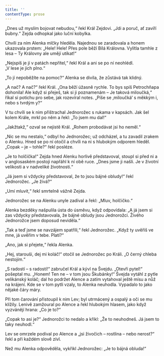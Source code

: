 ```yaml
---
title: ''
contentType: prose
---
```


„Dnes už myslím bojovat nebudou,“ řekl Král Zejdovi. „Jdi a poruč, ať zavíří bubny.“ Zejda odhopkal jako luční kobylka.

Chvíli za ním Alenka mlčky hleděla. Najednou se zaradovala a honem ukazovala prstem: „Hele! Hele! Přes pole běží Bílá Královna. Vylítla tamhle z lesa – Ty Královny ale umějí utíkat!“

„Nejspíš je jí v patách nepřítel,“ řekl Král a ani se po ní neohlédl.  
„V lese je jich plno.“

„To jí nepoběžíte na pomoc?“ Alenka se divila, že zůstává tak klidný.

„A nač? A nač?“ řekl Král. „Ona běží úžasně rychle. To bys spíš Petrochňapa dohonila! Ale když si přeješ, tak si ji poznamenám – Je taková miloučká,“ říkal si potichu pro sebe, jak rozevíral notes. „Píše se ‚miloučká‘ s měkkým i, nebo s tvrdým y?“

V tu chvíli se k nim přištrachal Jednorožec s rukama v kapsách. Jak šel kolem Krále, mrkl po něm a řekl: „To jsem mu dal!“

„Jakžtakž,“ ozval se nejistě Král. „Rohem probodávat jsi ho neměl.“

„Nic se mu nestalo,“ odbyl ho Jednorožec; už odcházel, a tu zavadil zrakem o Alenku. Hned se po ní otočil a chvíli na ni s hlubokým odporem hleděl. „Copak – je – tohle?“ řekl posléze.

„Je to holčička!“ Zejda hned Alenku horlivě představoval, stoupl si před ni a v anglosaském postoji napřáhl k ní obě ruce. „Dnes jsme ji našli. Je v životní velikosti a v nadveliké životnosti.“

„Já jsem si vždycky představoval, že to jsou bájné obludy!“ řekl Jednorožec. „Je živá?“

„Umí mluvit,“ řekl smrtelně vážně Zejda.

Jednorožec se na Alenku unyle zadíval a řekl: „Mluv, holčičko.“

Alenka bezděky našpulila ústa do úsměvu, když odpovídala: „A já jsem si zas vždycky představovala, že bájné obludy jsou Jednorožci. Živého Jednorožce jsem doposud neviděla.“

„Tak a teď jsme se navzájem spatřili,“ řekl Jednorožec. „Když ty uvěříš ve mne, já uvěřím v tebe. Platí?“

„Ano, jak si přejete,“ řekla Alenka.

„Hej, starouši, dej mi koláč!“ otočil se Jednorožec po Králi. „O černý chleba nestojím.“

„S radostí – s radostí!“ zabručel Král a kývl na Švejdu. „Otevři pytel!“ pošeptal mu. „Honem! Ten ne – v tom jsou Škubánky!“ Švejda vytáhl z pytle velikánský koláč; dal ho podržet Alence a zatím vytahoval ještě mísu a nůž na krájení. Kde se v tom pytli vzaly, to Alenka neuhodla. Vypadalo to jako nějaké čáry máry.

Při tom čarování přistoupil k nim Lev; byl utrmácený a ospalý a oči se mu klížily. Lenivě zamžoural po Alence a řekl hlubokým hlasem, jako když vyzvánějí hrana: „Co je to?“

„Copak to asi je?“ Jednorožci to nedalo a křikl: „Že to neuhodneš. Já jsem to taky neuhodl.“

Lev se omrzele podíval po Alence a „jsi živočich – rostlina – nebo nerost?“ řekl a při každém slově zívl.

Než mu Alenka odpověděla, vykřikl Jednorožec: „Je to bájná obluda!“

